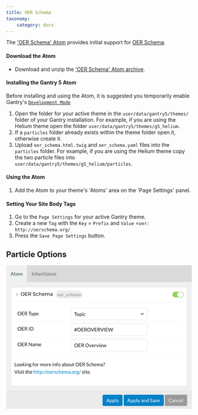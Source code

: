 ```yaml
---
title: OER Schema
taxonomy:
    category: docs
---
```


The ['OER Schema' Atom](https://github.com/hibbitts-design/grav-gantry5-atom-oer-schema) provides initial support for [OER Schema](http://oerschema.org/).

#### Download the Atom
* Download and unzip the ['OER Schema' Atom archive](https://github.com/hibbitts-design/grav-gantry5-particle-oer-schema/archive/master.zip).

#### Installing the Gantry 5 Atom

Before installing and using the Atom, it is suggested you temporarily enable Gantry's [`Development Mode`](http://docs.gantry.org/gantry5/configure/extras)

1. Open the folder for your active theme in the `user/data/gantry5/themes/` folder of your Gantry installation. For example, if you are using the Helium theme open the folder `user/data/gantry5/themes/g5_helium`.
2. If a `particles` folder already exists within the theme folder open it, otherwise create it.
3. Upload `oer_schema.html.twig` and `oer_schema.yaml` files into the `particles` folder. For example, if you are using the Helium theme copy the two particle files into `user/data/gantry5/themes/g5_helium/particles`.

#### Using the Atom
1. Add the Atom to your theme's 'Atoms' area on the 'Page Settings' panel.

#### Setting Your Site Body Tags

1. Go to the `Page Settings` for your active Gantry theme.
2. Create a new `Tag` with the `Key` = `Prefix` and `Value` =`oer: http://oerschema.org/`
3. Press the `Save Page Settings` button.

## Particle Options
!['OER Schema' options](https://github.com/paulhibbitts/github-repo-images/blob/master/oer-schema-options.png?raw=true)
